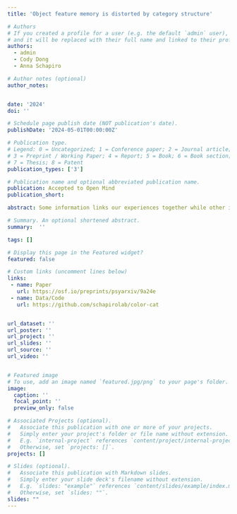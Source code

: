 ```yaml
---
title: 'Object feature memory is distorted by category structure'

# Authors
# If you created a profile for a user (e.g. the default `admin` user), write the username (folder name) here
# and it will be replaced with their full name and linked to their profile.
authors:
  - admin
  - Cody Dong
  - Anna Schapiro

# Author notes (optional)
author_notes:


date: '2024'
doi: ''

# Schedule page publish date (NOT publication's date).
publishDate: '2024-05-01T00:00:00Z'

# Publication type.
# Legend: 0 = Uncategorized; 1 = Conference paper; 2 = Journal article;
# 3 = Preprint / Working Paper; 4 = Report; 5 = Book; 6 = Book section;
# 7 = Thesis; 8 = Patent
publication_types: ['3']

# Publication name and optional abbreviated publication name.
publication: Accepted to Open Mind
publication_short:

abstract: Some information links our experiences together while other information sets them apart. This poses a challenge for our memory systems, as learning shared features benefits from integration across instances to capture similarities, whereas learning unique features benefits from separation to avoid interference. We leveraged a color memory distortion paradigm to evaluate how we approach this representational tension when rapidly learning a structured novel domain. In two experiments, we trained participants over the course of half an hour on the shared and unique features of categories of novel objects, where each feature had a color drawn from a 2D continuous color space. There were no differences in how accurately participants remembered the color of shared and unique features overall, but when inaccurate, participants misremembered the color of shared (relative to unique) features as more similar to the category’s average color, suggesting that these features become more integrated. We show the same rapid representational warping in a neural network model trained on the same categories, providing an account of how a simple learning process can generate these biases. Together, this work shows how memories for different features, even those within the same object, become rapidly and differentially warped as a function of their roles in a category.

# Summary. An optional shortened abstract.
summary:  ''

tags: []

# Display this page in the Featured widget?
featured: false

# Custom links (uncomment lines below)
links:
 - name: Paper
   url: https://osf.io/preprints/psyarxiv/9a24e
 - name: Data/Code
   url: https://github.com/schapirolab/color-cat


url_dataset: ''
url_poster: ''
url_project: ''
url_slides: ''
url_source: ''
url_video: ''


# Featured image
# To use, add an image named `featured.jpg/png` to your page's folder.
image:
  caption: ''
  focal_point: ''
  preview_only: false

# Associated Projects (optional).
#   Associate this publication with one or more of your projects.
#   Simply enter your project's folder or file name without extension.
#   E.g. `internal-project` references `content/project/internal-project/index.md`.
#   Otherwise, set `projects: []`.
projects: []

# Slides (optional).
#   Associate this publication with Markdown slides.
#   Simply enter your slide deck's filename without extension.
#   E.g. `slides: "example"` references `content/slides/example/index.md`.
#   Otherwise, set `slides: ""`.
slides: ""
---
```


